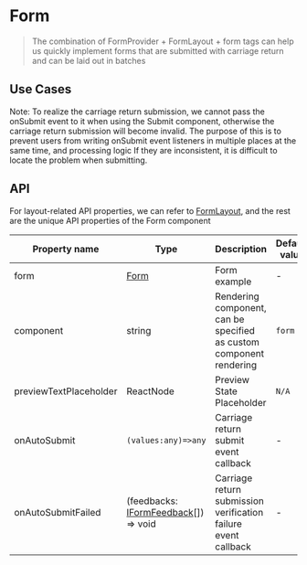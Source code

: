 # Form

> The combination of FormProvider + FormLayout + form tags can help us quickly implement forms that are submitted with carriage return and can be laid out in batches

## Use Cases

<code src="../demos/form/Form.tsx"></code>

<Alert style="margin-top:20px">
Note: To realize the carriage return submission, we cannot pass the onSubmit event to it when using the Submit component, otherwise the carriage return submission will become invalid. The purpose of this is to prevent users from writing onSubmit event listeners in multiple places at the same time, and processing logic If they are inconsistent, it is difficult to locate the problem when submitting.
</Alert>

## API

For layout-related API properties, we can refer to [FormLayout](./form-layout), and the rest are the unique API properties of the Form component

| Property name          | Type                                                                                             | Description                                                         | Default value |
| ---------------------- | ------------------------------------------------------------------------------------------------ | ------------------------------------------------------------------- | ------------- |
| form                   | [Form](https://core.formilyjs.org/api/models/form)                                               | Form example                                                        | -             |
| component              | string                                                                                           | Rendering component, can be specified as custom component rendering | `form`        |
| previewTextPlaceholder | ReactNode                                                                                        | Preview State Placeholder                                           | `N/A`         |
| onAutoSubmit           | `(values:any)=>any`                                                                              | Carriage return submit event callback                               | -             |
| onAutoSubmitFailed     | (feedbacks: [IFormFeedback](https://core.formilyjs.org/api/models/form#iformfeedback)[]) => void | Carriage return submission verification failure event callback      | -             |
